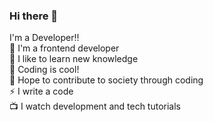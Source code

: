 ### Hi there 👋

I'm a Developer!!  
🔭 I'm a frontend developer  
🌱 I like to learn new knowledge  
👯 Coding is cool!  
🥅 Hope to contribute to society through coding  
⚡ I write a code  
📺 I watch development and tech tutorials  
